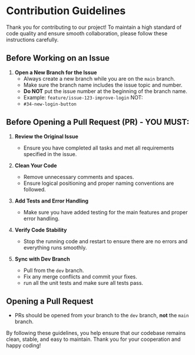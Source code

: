 # Contribution Guidelines

Thank you for contributing to our project! To maintain a high standard of code quality and ensure smooth collaboration, please follow these instructions carefully.

## Before Working on an Issue

1. **Open a New Branch for the Issue**
   - Always create a new branch while you are on the `main` branch.
   - Make sure the branch name includes the issue topic and number.
   - **Do NOT** put the issue number at the beginning of the branch name.
   - Example: `feature/issue-123-improve-login`
   NOT:
   - `#34-new-login-button`

## Before Opening a Pull Request (PR) - YOU MUST:

1. **Review the Original Issue**
   - Ensure you have completed all tasks and met all requirements specified in the issue.

2. **Clean Your Code**
   - Remove unnecessary comments and spaces.
   - Ensure logical positioning and proper naming conventions are followed.

3. **Add Tests and Error Handling**
   - Make sure you have added testing for the main features and proper error handling.

4. **Verify Code Stability**
   - Stop the running code and restart to ensure there are no errors and everything runs smoothly.

5. **Sync with Dev Branch**
   - Pull from the `dev` branch.
   - Fix any merge conflicts and commit your fixes.
   - run all the unit tests and make sure all tests pass.

## Opening a Pull Request

- PRs should be opened from your branch to the `dev` branch, **not** the `main` branch.

By following these guidelines, you help ensure that our codebase remains clean, stable, and easy to maintain. Thank you for your cooperation and happy coding!
